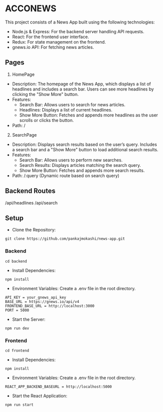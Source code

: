 # ACCONEWS

This project consists of a News App built using the following technologies:
- Node.js & Express: For the backend server handling API requests.
- React: For the frontend user interface.
- Redux: For state management on the frontend.
- gnews.io API: For fetching news articles.

## Pages
1. HomePage
- Description: The homepage of the News App, which displays a list of headlines and includes a search bar. Users can see more headlines by clicking the "Show More" button.
- Features:
  - Search Bar: Allows users to search for news articles.
  - Headlines: Displays a list of current headlines.
  - Show More Button: Fetches and appends more headlines as the user scrolls or clicks the button.
- Path: /

2. SearchPage
- Description: Displays search results based on the user’s query. Includes a search bar and a "Show More" button to load additional search results.
- Features:
  - Search Bar: Allows users to perform new searches.
  - Search Results: Displays articles matching the search query.
  - Show More Button: Fetches and appends more search results.
- Path: /:query (Dynamic route based on search query)

## Backend Routes
/api/headlines
/api/search

## Setup
- Clone the Repository:
```
git clone https://github.com/pankajmokashi/news-app.git
```

### Backend
```
cd backend
```

- Install Dependencies:
```
npm install
```

- Environment Variables:
Create a .env file in the root directory.
```
API_KEY = your_gnews_api_key
BASE_URL = https://gnews.io/api/v4
FRONTEND_BASE_URL = http://localhost:3000
PORT = 5000
```

- Start the Server:
```
npm run dev
```

### Frontend
```
cd frontend
```

- Install Dependencies:
```
npm install
```

- Environment Variables:
Create a .env file in the root directory.
```
REACT_APP_BACKEND_BASEURL = http://localhost:5000
```

- Start the React Application:
```
npm run start
```
